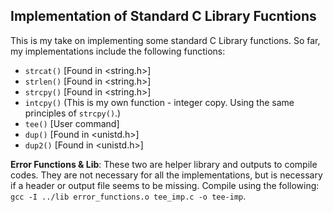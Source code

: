 ## Implementation of Standard C Library Fucntions
This is my take on implementing some standard C Library functions. So far, my implementations include the following functions:
- `strcat()` [Found in <string.h>]
- `strlen()` [Found in <string.h>]
- `strcpy()` [Found in <string.h>]
- `intcpy()` (This is my own function - integer copy. Using the same principles of `strcpy()`.)
- `tee()` [User command]
- `dup()` [Found in <unistd.h>]
- `dup2()` [Found in <unistd.h>]

**Error Functions & Lib**: These two are helper library and outputs to compile codes. They are not necessary for all the implementations, but is necessary if a header or output file seems to be missing. Compile using the following: `gcc -I ../lib error_functions.o tee_imp.c -o tee-imp`.